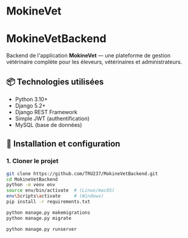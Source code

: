 # MokineVet
# MokineVetBackend

Backend de l'application **MokineVet** — une plateforme de gestion vétérinaire complète pour les éleveurs, vétérinaires et administrateurs.

## 📦 Technologies utilisées

- Python 3.10+
- Django 5.2+
- Django REST Framework
- Simple JWT (authentification)
- MySQL (base de données)

## 🚀 Installation et configuration

### 1. Cloner le projet

```bash
git clone https://github.com/TRU237/MokineVetBackend.git
cd MokineVetBackend
python -m venv env
source env/bin/activate  # (Linux/macOS)
env\Scripts\activate     # (Windows)
pip install -r requirements.txt

python manage.py makemigrations
python manage.py migrate

python manage.py runserver
